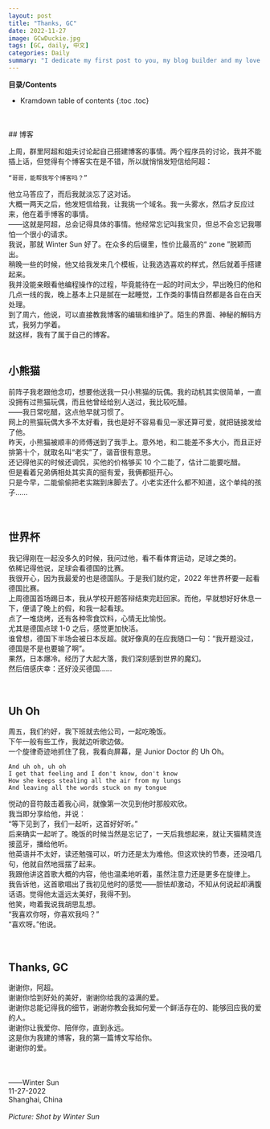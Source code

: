 ```yaml
---
layout: post
title: "Thanks, GC"
date: 2022-11-27
image: GCwDuckie.jpg
tags: [GC, daily, 中文]
categories: Daily
summary: "I dedicate my first post to you, my blog builder and my love. Thanks, GC. For everything you have done for me, and everything else to come."
---
```

**目录/Contents**
* Kramdown table of contents
{:toc .toc}
<br/>
<br/>
## 博客    

上周，群里阿超和姐夫讨论起自己搭建博客的事情。两个程序员的讨论，我并不能插上话，但觉得有个博客实在是不错，所以就悄悄发短信给阿超：    

```
“哥哥，能帮我写个博客吗？”
```

他立马答应了，而后我就淡忘了这对话。    
大概一两天之后，他发短信给我，让我挑一个域名。我一头雾水，然后才反应过来，他在着手博客的事情。    
——这就是阿超，总会记得具体的事情。他经常忘记叫我宝贝，但总不会忘记我哪怕一个很小的请求。    
我说，那就 Winter Sun 好了。在众多的后缀里，性价比最高的“ zone ”脱颖而出。    
稍晚一些的时候，他又给我发来几个模板，让我选选喜欢的样式，然后就着手搭建起来。    
我并没能亲眼看他编程操作的过程，毕竟能待在一起的时间太少，早出晚归的他和几点一线的我，晚上基本上只是腻在一起睡觉，工作类的事情自然都是各自在白天处理。    
到了周六，他说，可以直接教我博客的编辑和维护了。陌生的界面、神秘的解码方式，我努力学着。    
就这样，我有了属于自己的博客。 
<br/>
<br/>
## 小熊猫
前阵子我老跟他念叨，想要他送我一只小熊猫的玩偶。我的动机其实很简单，一直没拥有过熊猫玩偶，而且他曾经给别人送过，我比较吃醋。    
——我日常吃醋，这点他早就习惯了。    
网上的熊猫玩偶大多不太好看，我也是好不容易看见一家还算可爱，就把链接发给了他。    
昨天，小熊猫被顺丰的师傅送到了我手上。意外地，和二能差不多大小，而且正好排第十个，就取名叫“老实”了，谐音很有意思。    
还记得他买的时候还调侃，买他的价格够买 10 个二能了，估计二能要吃醋。    
但是看着兄弟俩相处其实真的挺有爱，我俩都挺开心。    
只是今早，二能偷偷把老实踹到床脚去了。小老实还什么都不知道，这个单纯的孩子……    
<br/>
<br/> 
## 世界杯
我记得刚在一起没多久的时候，我问过他，看不看体育运动，足球之类的。    
依稀记得他说，足球会看德国的比赛。    
我很开心，因为我最爱的也是德国队。于是我们就约定，2022 年世界杯要一起看德国比赛。    
上周德国首场踢日本，我从学校开题答辩结束完赶回家。而他，早就想好好休息一下，便请了晚上的假，和我一起看球。    
点了一堆烧烤，还有各种零食饮料，心情无比愉悦。    
尤其是德国点球 1-0 之后，感觉更加快活。    
谁曾想，德国下半场会被日本反超。就好像真的在应我随口一句：“我开题没过，德国是不是也要输了啊”。    
果然，日本爆冷。经历了大起大落，我们深刻感到世界的魔幻。    
然后倍感庆幸：还好没买德国……    
<br/>
<br/>
## Uh Oh
周五，我们约好，我下班就去他公司，一起吃晚饭。    
下午一般有些工作，我就边听歌边做。    
一个旋律奇迹地抓住了我，我看向屏幕，是 Junior Doctor 的 Uh Oh。    
```
And uh oh, uh oh
I get that feeling and I don't know, don't know
How she keeps stealing all the air from my lungs
And leaving all the words stuck on my tongue
```
悦动的音符敲击着我心间，就像第一次见到他时那般欢欣。    
我当即分享给他，并说：    
“等下见到了，我们一起听，这首好好听。”    
后来确实一起听了。晚饭的时候当然是忘记了，一天后我想起来，就让天猫精灵连接蓝牙，播给他听。    
他英语并不太好，读还勉强可以，听力还是太为难他。但这欢快的节奏，还没唱几句，他就自然地摇摆了起来。    
我跟他讲这首歌大概的内容，他也温柔地听着，虽然注意力还是更多在旋律上。    
我告诉他，这首歌唱出了我初见他时的感觉——胆怯却激动，不知从何说起却满腹话语。觉得他太遥远太美好，我得不到。    
他笑，吻着我说我胡思乱想。    
“我喜欢你呀，你喜欢我吗？”    
“喜欢呀。”他说。    
<br/> 
<br/>         
## Thanks, GC
谢谢你，阿超。    
谢谢你恰到好处的美好，谢谢你给我的溢满的爱。    
谢谢你总能记得我的细节，谢谢你教会我如何爱一个鲜活存在的、能够回应我的爱的人。    
谢谢你让我爱你、陪伴你，直到永远。    
这是你为我建的博客，我的第一篇博文写给你。    
谢谢你的爱。    
<br/>
<br/>     
——Winter Sun    
11-27-2022    
Shanghai, China    
<br/>
_Picture: Shot by Winter Sun_



